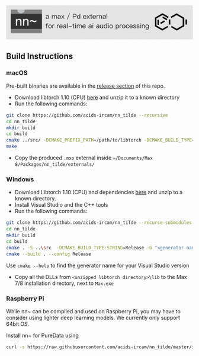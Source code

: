![banner](assets/banner.png)

## Build Instructions

### macOS

Pre-built binaries are available in the [release section](https://github.com/acids-ircam/nn_tilde/releases) of this repo.

- Download libtorch 1.10 (CPU) [here](https://download.pytorch.org/libtorch/cpu/libtorch-macos-1.10.1.zip) and unzip it to a known directory
- Run the following commands:

```bash
git clone https://github.com/acids-ircam/nn_tilde --recursive
cd nn_tilde
mkdir build
cd build
cmake ../src/ -DCMAKE_PREFIX_PATH=/path/to/libtorch -DCMAKE_BUILD_TYPE=Release
make
```

- Copy the produced `.mxo` external inside `~/Documents/Max 8/Packages/nn_tilde/externals/`

### Windows

- Download Libtorch 1.10 (CPU) and dependencies [here](https://download.pytorch.org/libtorch/cpu/libtorch-win-shared-with-deps-1.10.1%2Bcpu.zip) and unzip to a known directory.
- Install Visual Studio and the C++ tools
- Run the following commands:

```bash
git clone https://github.com/acids-ircam/nn_tilde --recurse-submodules
cd nn_tilde
mkdir build
cd build
cmake . -S ..\src  -DCMAKE_BUILD_TYPE:STRING=Release -G "<generator name of your Visual Studio version>" -A x64  -DTorch_DIR="<unzipped libtorch directory>\share\cmake\Torch"
cmake --build . --config Release
```

Use `cmake --help` to find the generator name for your Visual Studio version

- Copy all the DLLs from `<unzipped libtorch directory>\lib` to the Max 7/8 installation directory, next to `Max.exe`

### Raspberry Pi

While nn~ can be compiled and used on Raspberry Pi, you may have to consider using lighter deep learning models. We currently only support 64bit OS.

Install nn~ for PureData using

```bash
curl -s https://raw.githubusercontent.com/acids-ircam/nn_tilde/master/install/raspberrypi.sh | bash
```
